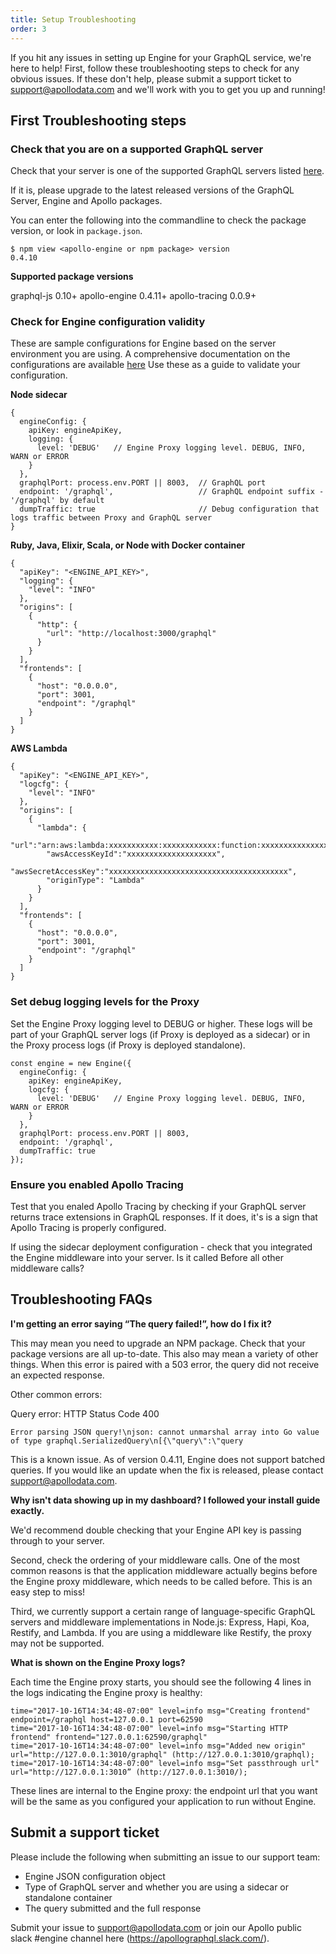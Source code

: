 ```yaml
---
title: Setup Troubleshooting
order: 3
---
```


If you hit any issues in setting up Engine for your GraphQL service, we're here to help! First, follow these troubleshooting steps to check for any obvious issues. If these don't help, please submit a support ticket to [support@apollodata.com](mailto:support@apollodata.com) and we'll work with you to get you up and running!

<h2 id="sanity-checks" title="First steps">First Troubleshooting steps</h2>

<h3> Check that you are on a supported GraphQL server </h3>

Check that your server is one of the supported GraphQL servers listed [here](index.html#apollo-tracing).

If it is, please upgrade to the latest released versions of the GraphQL Server, Engine and Apollo packages.

You can enter the following into the commandline to check the package version, or look in  `package.json`.
```
$ npm view <apollo-engine or npm package> version
0.4.10
```

**Supported package versions**

graphql-js 0.10+
apollo-engine 0.4.11+
apollo-tracing 0.0.9+

<h3> Check for Engine configuration validity </h3>

These are sample configurations for Engine based on the server environment you are using. A comprehensive documentation on the configurations are available [here](proto-doc.html)  Use these as a guide to validate your configuration.

**Node sidecar**
```
{
  engineConfig: {
    apiKey: engineApiKey,
    logging: {
      level: 'DEBUG'   // Engine Proxy logging level. DEBUG, INFO, WARN or ERROR
    }
  },
  graphqlPort: process.env.PORT || 8003,  // GraphQL port
  endpoint: '/graphql',                   // GraphQL endpoint suffix - '/graphql' by default
  dumpTraffic: true                       // Debug configuration that logs traffic between Proxy and GraphQL server
}
```
**Ruby, Java, Elixir, Scala, or Node with Docker container**
```
{
  "apiKey": "<ENGINE_API_KEY>",
  "logging": {
    "level": "INFO"
  },
  "origins": [
    {
      "http": {
        "url": "http://localhost:3000/graphql"
      }
    }
  ],
  "frontends": [
    {
      "host": "0.0.0.0",
      "port": 3001,
      "endpoint": "/graphql"
    }
  ]
}
```
**AWS Lambda**
```
{
  "apiKey": "<ENGINE_API_KEY>",
  "logcfg": {
    "level": "INFO"
  },
  "origins": [
    {
      "lambda": {
        "url":"arn:aws:lambda:xxxxxxxxxxx:xxxxxxxxxxxx:function:xxxxxxxxxxxxxxxxxxx",
        "awsAccessKeyId":"xxxxxxxxxxxxxxxxxxxx",
        "awsSecretAccessKey":"xxxxxxxxxxxxxxxxxxxxxxxxxxxxxxxxxxxxxxxx",
        "originType": "Lambda"
      }
    }
  ],
  "frontends": [
    {
      "host": "0.0.0.0",
      "port": 3001,
      "endpoint": "/graphql"
    }
  ]
}
```

<h3> Set debug logging levels for the Proxy</h3>

Set the Engine Proxy logging level to DEBUG or higher. These logs will be part of your GraphQL server logs (if Proxy is deployed as a sidecar) or in the Proxy process logs (if Proxy is deployed standalone).
```
const engine = new Engine({
  engineConfig: {
    apiKey: engineApiKey,
    logcfg: {
      level: 'DEBUG'   // Engine Proxy logging level. DEBUG, INFO, WARN or ERROR
    }
  },
  graphqlPort: process.env.PORT || 8003,  
  endpoint: '/graphql',                  
  dumpTraffic: true                       
});
```

<h3> Ensure you enabled Apollo Tracing </h3>

Test that you enaled Apollo Tracing by checking if your GraphQL server returns trace extensions in GraphQL responses. If it does, it's is a sign that Apollo Tracing is properly configured.

If using the sidecar deployment configuration - check that you integrated the Engine middleware into your server. Is it called Before all other middleware calls?

<h2 id="">Troubleshooting FAQs</h2>

**I'm getting an error saying “The query failed!”, how do I fix it?**

This may mean you need to upgrade an NPM package. Check that your package versions are all up-to-date. This also may mean a variety of other things. When this error is paired with a 503 error, the query did not receive an expected response.

Other common errors:

Query error: HTTP Status Code 400
```
Error parsing JSON query!\njson: cannot unmarshal array into Go value of type graphql.SerializedQuery\n[{\"query\":\"query 	
```
This is a known issue. As of version 0.4.11, Engine does not support batched queries. If you would like an update when the fix is released, please contact [support@apollodata.com](mailto:support@apollodata.com). 

**Why isn't data showing up in my dashboard? I followed your install guide exactly.**

We'd recommend double checking that your Engine API key is passing through to your server. 

Second, check the ordering of your middleware calls. One of the most common reasons is that the application middleware actually begins before the Engine proxy middleware, which needs to be called before. This is an easy step to miss!

Third, we currently support a certain range of language-specific GraphQL servers and middleware implementations in Node.js: Express, Hapi, Koa, Restify, and Lambda. If you are using a middleware like Restify, the proxy may not be supported. 

**What is shown on the Engine Proxy logs?**

Each time the Engine proxy starts, you should see the following 4 lines in the logs indicating the Engine proxy is healthy: 

``` 
time="2017-10-16T14:34:48-07:00" level=info msg="Creating frontend" endpoint=/graphql host=127.0.0.1 port=62590 
time="2017-10-16T14:34:48-07:00" level=info msg="Starting HTTP frontend" frontend="127.0.0.1:62590/graphql" 
time="2017-10-16T14:34:48-07:00" level=info msg="Added new origin" url="http://127.0.0.1:3010/graphql" (http://127.0.0.1:3010/graphql); 
time="2017-10-16T14:34:48-07:00" level=info msg="Set passthrough url" url="http://127.0.0.1:3010” (http://127.0.0.1:3010/); 
``` 

These lines are internal to the Engine proxy: the endpoint url that you want will be the same as you configured your application to run without Engine. 

<h2 id="">Submit a support ticket</h2> 

Please include the following when submitting an issue to our support team:

* Engine JSON configuration object
* Type of GraphQL server and whether you are using a sidecar or standalone container
* The query submitted and the full response

Submit your issue to [support@apollodata.com](mailto:support@apollodata.com) or join our Apollo public slack #engine channel here (https://apollographql.slack.com/).
